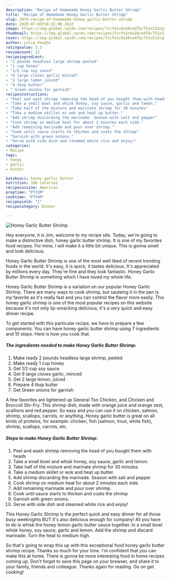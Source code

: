 ```yaml
---
description: "Recipe of Homemade Honey Garlic Butter Shrimp"
title: "Recipe of Homemade Honey Garlic Butter Shrimp"
slug: 2976-recipe-of-homemade-honey-garlic-butter-shrimp
date: 2020-07-03T16:32:00.262Z
image: https://img-global.cpcdn.com/recipes/7ccfe1c8a10ced7b/751x532cq70/honey-garlic-butter-shrimp-recipe-main-photo.jpg
thumbnail: https://img-global.cpcdn.com/recipes/7ccfe1c8a10ced7b/751x532cq70/honey-garlic-butter-shrimp-recipe-main-photo.jpg
cover: https://img-global.cpcdn.com/recipes/7ccfe1c8a10ced7b/751x532cq70/honey-garlic-butter-shrimp-recipe-main-photo.jpg
author: Lelia Vaughn
ratingvalue: 3.3
reviewcount: 15
recipeingredient:
- "2 pounds headless large shrimp peeled"
- "1 cup honey"
- "1/2 cup soy sauce"
- "6 large cloves garlic minced"
- "2 large lemon juiced"
- "4 tbsp butter"
- " Green onions for garnish"
recipeinstructions:
- "Peel and wash shrimp removing the head of you bought them with heads"
- "Take a small bowl and whisk honey, soy sauce, garlic and lemon."
- "Take half of the mixture and marinate shrimp for 30 minutes"
- "Take a medium skillet or wok and heat up butter."
- "Add shrimp discarding the marinade. Season with salt and pepper"
- "Cook shrimp on medium heat for about 2 minutes each side."
- "Add remaining marinade and pour over shrimp."
- "Cook until sauce starts to thicken and coats the shrimp"
- "Garnish with green onions."
- "Serve with side dish and steamed white rice and enjoy!"
categories:
- Recipe
tags:
- honey
- garlic
- butter

katakunci: honey garlic butter 
nutrition: 166 calories
recipecuisine: American
preptime: "PT33M"
cooktime: "PT54M"
recipeyield: "1"
recipecategory: Dinner

---
```



![Honey Garlic Butter Shrimp](https://img-global.cpcdn.com/recipes/7ccfe1c8a10ced7b/751x532cq70/honey-garlic-butter-shrimp-recipe-main-photo.jpg)

Hey everyone, it is Jim, welcome to my recipe site. Today, we're going to make a distinctive dish, honey garlic butter shrimp. It is one of my favorites food recipes. For mine, I will make it a little bit unique. This is gonna smell and look delicious.

Honey Garlic Butter Shrimp is one of the most well liked of recent trending foods in the world. It's easy, it is quick, it tastes delicious. It's appreciated by millions every day. They're fine and they look fantastic. Honey Garlic Butter Shrimp is something which I have loved my whole life.

Honey Garlic Butter Shrimp is a variation on our popular Honey Garlic Shrimp. There are many ways to cook shrimp, but sauteing it in the pan is my favorite as it&#39;s really fast and you can control the flavor more easily. This honey garlic shrimp is one of the most popular recipes on this website because it&#39;s not only lip-smacking delicious, it&#39;s a very quick and easy dinner recipe.


To get started with this particular recipe, we have to prepare a few components. You can have honey garlic butter shrimp using 7 ingredients and 10 steps. Here is how you cook that.

<!--inarticleads1-->

##### The ingredients needed to make Honey Garlic Butter Shrimp:

1. Make ready 2 pounds headless large shrimp, peeled
1. Make ready 1 cup honey
1. Get 1/2 cup soy sauce
1. Get 6 large cloves garlic, minced
1. Get 2 large lemon, juiced
1. Prepare 4 tbsp butter
1. Get  Green onions for garnish


A few favorites are lightened up General Tso Chicken, and Chicken and Broccoli Stir-Fry. This shrimp dish, made with orange juice and orange zest, scallions and red pepper. So easy and you can use it on chicken, salmon, shrimp, scallops, carrots, or anything. Honey garlic butter is great on all kinds of proteins, for example: chicken, fish (salmon, trout, white fish), shrimp, scallops, carrots, etc. 

<!--inarticleads2-->

##### Steps to make Honey Garlic Butter Shrimp:

1. Peel and wash shrimp removing the head of you bought them with heads
1. Take a small bowl and whisk honey, soy sauce, garlic and lemon.
1. Take half of the mixture and marinate shrimp for 30 minutes
1. Take a medium skillet or wok and heat up butter.
1. Add shrimp discarding the marinade. Season with salt and pepper
1. Cook shrimp on medium heat for about 2 minutes each side.
1. Add remaining marinade and pour over shrimp.
1. Cook until sauce starts to thicken and coats the shrimp
1. Garnish with green onions.
1. Serve with side dish and steamed white rice and enjoy!


This Honey Garlic Shrimp is the perfect quick and easy dinner for all those busy weeknights BUT it&#39;s also delicious enough for company! All you have to do is whisk the honey lemon garlic butter sauce together. In a small bowl whisk honey, soy sauce, garlic and lemon. Add the shrimp and discard marinade. Turn the heat to medium high. 

So that's going to wrap this up with this exceptional food honey garlic butter shrimp recipe. Thanks so much for your time. I'm confident that you can make this at home. There is gonna be more interesting food in home recipes coming up. Don't forget to save this page on your browser, and share it to your family, friends and colleague. Thanks again for reading. Go on get cooking!
